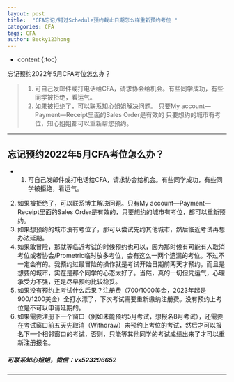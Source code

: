 ```yaml
---
layout: post
title:  "CFA忘记/错过Schedule预约截止日期怎么样重新预约考位 "
categories: CFA
tags: CFA
author: Becky123hong
---
```


* content
{:toc}

忘记预约2022年5月CFA考位怎么办？

> 1)	可自己发邮件或打电话给CFA，请求协会给机会。有些同学成功，有些同学被拒绝，看运气。  
> 2)	如果被拒绝了，可以联系知心姐姐解决问题。
> 只要My account—Payment—Receipt里面的Sales Order是有效的
> 只要想约的城市有考位，知心姐姐都可以重新帮您预约。



----

## 忘记预约2022年5月CFA考位怎么办？

  * 1)	可自己发邮件或打电话给CFA，请求协会给机会。有些同学成功，有些同学被拒绝，看运气。
2)	如果被拒绝了，可以联系博主解决问题。只有My account—Payment—Receipt里面的Sales Order是有效的，只要想约的城市有考位，都可以重新预约。
3)	如果想预约的城市没有考位了，那可以尝试先约其他城市，然后临近考试再想办法延期。
4)	如果敢冒险，那就等临近考试的时候预约也可以，因为那时候有可能有人取消考位或者协会/Prometric临时放多考位，会有这么一两个遗漏的考位。不过不一定会有的。我预约过最冒险的操作就是考试开始日期前两天才预约，而且是想要的城市，实在是那个同学的心态太好了。当然，真的一切但凭运气，心理承受力不强，还是尽早预约比较稳妥。
5)	如果没有预约上考试什么后果？注册费（700/1000美金，2023年起是900/1200美金）全打水漂了，下次考试需要重新缴纳注册费。没有预约上考位是不可以申请延期的。
6)	如果需要注册下一个窗口（例如未能预约5月考试，想报名8月考试），还需要在考试窗口前五天先取消（Withdraw）未预约上考位的考试，然后才可以报名下一个相邻窗口的考试，否则，只能等其他同学的考试成绩出来了才可以重新注册报名。


#####  可联系知心姐姐，微信：vx523296652
 
----


